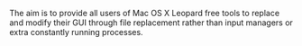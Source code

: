 The aim is to provide all users of Mac OS X Leopard free tools to replace and modify their GUI through file replacement rather than input managers or extra constantly running processes.